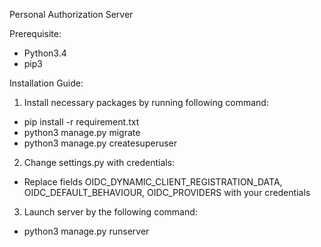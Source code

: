 Personal Authorization Server

Prerequisite:
- Python3.4
- pip3

Installation Guide:

1. Install necessary packages by running following command:
- pip install -r requirement.txt
- python3 manage.py migrate
- python3 manage.py createsuperuser

2. Change settings.py with credentials:
- Replace fields OIDC_DYNAMIC_CLIENT_REGISTRATION_DATA, OIDC_DEFAULT_BEHAVIOUR, OIDC_PROVIDERS with your credentials

3. Launch server by the following command:
- python3 manage.py runserver
